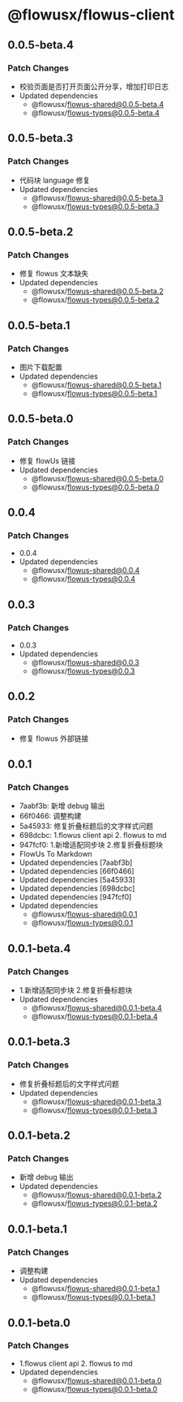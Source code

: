 # @flowusx/flowus-client

## 0.0.5-beta.4

### Patch Changes

- 校验页面是否打开页面公开分享，增加打印日志
- Updated dependencies
  - @flowusx/flowus-shared@0.0.5-beta.4
  - @flowusx/flowus-types@0.0.5-beta.4

## 0.0.5-beta.3

### Patch Changes

- 代码块 language 修复
- Updated dependencies
  - @flowusx/flowus-shared@0.0.5-beta.3
  - @flowusx/flowus-types@0.0.5-beta.3

## 0.0.5-beta.2

### Patch Changes

- 修复 flowus 文本缺失
- Updated dependencies
  - @flowusx/flowus-shared@0.0.5-beta.2
  - @flowusx/flowus-types@0.0.5-beta.2

## 0.0.5-beta.1

### Patch Changes

- 图片下载配置
- Updated dependencies
  - @flowusx/flowus-shared@0.0.5-beta.1
  - @flowusx/flowus-types@0.0.5-beta.1

## 0.0.5-beta.0

### Patch Changes

- 修复 flowUs 链接
- Updated dependencies
  - @flowusx/flowus-shared@0.0.5-beta.0
  - @flowusx/flowus-types@0.0.5-beta.0

## 0.0.4

### Patch Changes

- 0.0.4
- Updated dependencies
  - @flowusx/flowus-shared@0.0.4
  - @flowusx/flowus-types@0.0.4

## 0.0.3

### Patch Changes

- 0.0.3
- Updated dependencies
  - @flowusx/flowus-shared@0.0.3
  - @flowusx/flowus-types@0.0.3

## 0.0.2

### Patch Changes

- 修复 flowus 外部链接

## 0.0.1

### Patch Changes

- 7aabf3b: 新增 debug 输出
- 66f0466: 调整构建
- 5a45933: 修复折叠标题后的文字样式问题
- 698dcbc: 1.flowus client api 2. flowus to md
- 947fcf0: 1.新增适配同步块 2.修复折叠标题块
- FlowUs To Markdown
- Updated dependencies [7aabf3b]
- Updated dependencies [66f0466]
- Updated dependencies [5a45933]
- Updated dependencies [698dcbc]
- Updated dependencies [947fcf0]
- Updated dependencies
  - @flowusx/flowus-shared@0.0.1
  - @flowusx/flowus-types@0.0.1

## 0.0.1-beta.4

### Patch Changes

- 1.新增适配同步块 2.修复折叠标题块
- Updated dependencies
  - @flowusx/flowus-shared@0.0.1-beta.4
  - @flowusx/flowus-types@0.0.1-beta.4

## 0.0.1-beta.3

### Patch Changes

- 修复折叠标题后的文字样式问题
- Updated dependencies
  - @flowusx/flowus-shared@0.0.1-beta.3
  - @flowusx/flowus-types@0.0.1-beta.3

## 0.0.1-beta.2

### Patch Changes

- 新增 debug 输出
- Updated dependencies
  - @flowusx/flowus-shared@0.0.1-beta.2
  - @flowusx/flowus-types@0.0.1-beta.2

## 0.0.1-beta.1

### Patch Changes

- 调整构建
- Updated dependencies
  - @flowusx/flowus-shared@0.0.1-beta.1
  - @flowusx/flowus-types@0.0.1-beta.1

## 0.0.1-beta.0

### Patch Changes

- 1.flowus client api 2. flowus to md
- Updated dependencies
  - @flowusx/flowus-shared@0.0.1-beta.0
  - @flowusx/flowus-types@0.0.1-beta.0

